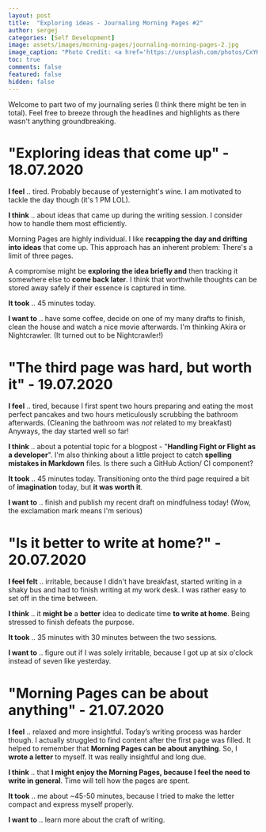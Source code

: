 ```yaml
---
layout: post
title:  "Exploring ideas - Journaling Morning Pages #2"
author: sergej
categories: [Self Development]
image: assets/images/morning-pages/journaling-morning-pages-2.jpg
image_caption: "Photo Credit: <a href='https://unsplash.com/photos/CxYHfBkC0vs' target='_blank'>Calum MacAulay</a>"
toc: true
comments: false
featured: false
hidden: false
---
```


Welcome to part two of my journaling series (I think there might be ten in total).
Feel free to breeze through the headlines and highlights as there wasn't anything groundbreaking. 

# "Exploring ideas that come up" - 18.07.2020
**I feel** .. tired. Probably because of yesternight's wine.
I am motivated to tackle the day though (it's 1 PM LOL).

**I think** .. about ideas that came up during the writing session.
I consider how to handle them most efficiently.

Morning Pages are highly individual.
I like **recapping the day and drifting into ideas** that come up.
This approach has an inherent problem:
There's a limit of three pages.

A compromise might be **exploring the idea briefly and** then tracking it somewhere else to **come back later**.
I think that worthwhile thoughts can be stored away safely if their essence is captured in time.

**It took** .. 45 minutes today.

**I want to** .. have some coffee, decide on one of my many drafts to finish, clean the house and watch a nice movie afterwards.
I'm thinking Akira or Nightcrawler.
(It turned out to be Nightcrawler!)

# "The third page was hard, but worth it" - 19.07.2020
**I feel** .. tired, because I first spent two hours preparing and eating the most perfect pancakes and two hours meticulously scrubbing the bathroom afterwards.
(Cleaning the bathroom was _not_ related to my breakfast)
Anyways, the day started well so far!

**I think** .. about a potential topic for a blogpost - "**Handling Fight or Flight as a developer**".
I'm also thinking about a little project to catch **spelling mistakes in Markdown** files.
Is there such a GitHub Action/ CI component?

**It took** .. 45 minutes today.
Transitioning onto the third page required a bit of **imagination** today, but **it was worth it**.

**I want to** .. finish and publish my recent draft on mindfulness today! (Wow, the exclamation mark means I'm serious)

# "Is it better to write at home?" - 20.07.2020
**I <s>feel</s> felt** ..  irritable, because I didn't have breakfast, started writing in a shaky bus and had to finish writing at my work desk.
I was rather easy to set off in the time between.

**I think** .. it **might be** a **better** idea to dedicate time **to write at home**.
Being stressed to finish defeats the purpose.

**It took** .. 35 minutes with 30 minutes between the two sessions.

**I want to** .. figure out if I was solely irritable, because I got up at six o'clock instead of seven like yesterday.

# "Morning Pages can be about anything" - 21.07.2020
**I feel** .. relaxed and more insightful.
Today’s writing process was harder though.
I actually struggled to find content after the first page was filled.
It helped to remember that **Morning Pages can be about anything**.
So, I **wrote a letter** to myself.
It was really insightful and long due.

**I think** .. that **I might enjoy the Morning Pages, because I feel the need to write in general**.
Time will tell how the pages are spent.

**It took** .. me about ~45-50 minutes, because I tried to make the letter compact and express myself properly.

**I want to** .. learn more about the craft of writing.